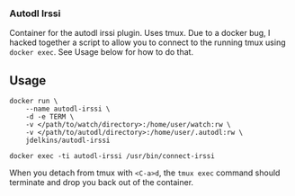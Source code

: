 ### Autodl Irssi

Container for the autodl irssi plugin. Uses tmux. Due to a docker bug, I hacked
together a script to allow you to connect to the running tmux using `docker
exec`. See Usage below for how to do that.

## Usage

```
docker run \
	--name autodl-irssi \
	-d -e TERM \
	-v </path/to/watch/directory>:/home/user/watch:rw \
	-v </path/to/autodl/directory>:/home/user/.autodl:rw \
	jdelkins/autodl-irssi

docker exec -ti autodl-irssi /usr/bin/connect-irssi
```

When you detach from tmux with `<C-a>d`, the `tmux exec` command should
terminate and drop you back out of the container.
